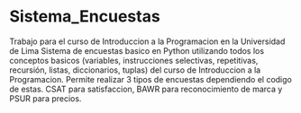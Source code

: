 # Sistema_Encuestas
Trabajo para el curso de Introduccion a la Programacion en la Universidad de Lima 
Sistema de encuestas basico en Python utilizando todos los conceptos basicos (variables, instrucciones selectivas, repetitivas, recursión, listas, diccionarios, tuplas) del curso de Introduccion a la Programacion.
Permite realizar 3 tipos de encuestas dependiendo el codigo de estas. CSAT para satisfaccion, BAWR para reconocimiento de marca y PSUR para precios.
